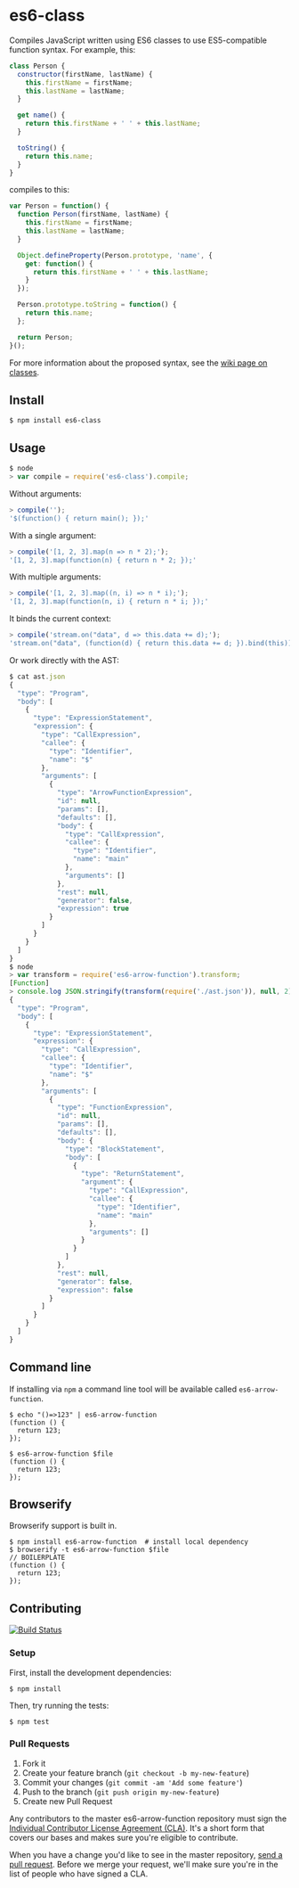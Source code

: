 # es6-class

Compiles JavaScript written using ES6 classes to use ES5-compatible function
syntax. For example, this:

```js
class Person {
  constructor(firstName, lastName) {
    this.firstName = firstName;
    this.lastName = lastName;
  }

  get name() {
    return this.firstName + ' ' + this.lastName;
  }

  toString() {
    return this.name;
  }
}
```

compiles to this:

```js
var Person = function() {
  function Person(firstName, lastName) {
    this.firstName = firstName;
    this.lastName = lastName;
  }

  Object.defineProperty(Person.prototype, 'name', {
    get: function() {
      return this.firstName + ' ' + this.lastName;
    }
  });

  Person.prototype.toString = function() {
    return this.name;
  };

  return Person;
}();
```

For more information about the proposed syntax, see the [wiki page on
classes](http://wiki.ecmascript.org/doku.php?id=strawman:maximally_minimal_classes).

## Install

```
$ npm install es6-class
```

## Usage

```js
$ node
> var compile = require('es6-class').compile;
```

Without arguments:

```js
> compile('');
'$(function() { return main(); });'
```

With a single argument:

```js
> compile('[1, 2, 3].map(n => n * 2);');
'[1, 2, 3].map(function(n) { return n * 2; });'
```

With multiple arguments:

```js
> compile('[1, 2, 3].map((n, i) => n * i);');
'[1, 2, 3].map(function(n, i) { return n * i; });'
```

It binds the current context:

```js
> compile('stream.on("data", d => this.data += d);');
'stream.on("data", (function(d) { return this.data += d; }).bind(this));'
```

Or work directly with the AST:

```js
$ cat ast.json
{
  "type": "Program",
  "body": [
    {
      "type": "ExpressionStatement",
      "expression": {
        "type": "CallExpression",
        "callee": {
          "type": "Identifier",
          "name": "$"
        },
        "arguments": [
          {
            "type": "ArrowFunctionExpression",
            "id": null,
            "params": [],
            "defaults": [],
            "body": {
              "type": "CallExpression",
              "callee": {
                "type": "Identifier",
                "name": "main"
              },
              "arguments": []
            },
            "rest": null,
            "generator": false,
            "expression": true
          }
        ]
      }
    }
  ]
}
$ node
> var transform = require('es6-arrow-function').transform;
[Function]
> console.log JSON.stringify(transform(require('./ast.json')), null, 2);
{
  "type": "Program",
  "body": [
    {
      "type": "ExpressionStatement",
      "expression": {
        "type": "CallExpression",
        "callee": {
          "type": "Identifier",
          "name": "$"
        },
        "arguments": [
          {
            "type": "FunctionExpression",
            "id": null,
            "params": [],
            "defaults": [],
            "body": {
              "type": "BlockStatement",
              "body": [
                {
                  "type": "ReturnStatement",
                  "argument": {
                    "type": "CallExpression",
                    "callee": {
                      "type": "Identifier",
                      "name": "main"
                    },
                    "arguments": []
                  }
                }
              ]
            },
            "rest": null,
            "generator": false,
            "expression": false
          }
        ]
      }
    }
  ]
}
```

## Command line

If installing via `npm` a command line tool will be available called `es6-arrow-function`.

```
$ echo "()=>123" | es6-arrow-function
(function () {
  return 123;
});
```

```
$ es6-arrow-function $file
(function () {
  return 123;
});
```

## Browserify

Browserify support is built in.

```
$ npm install es6-arrow-function  # install local dependency
$ browserify -t es6-arrow-function $file
// BOILERPLATE
(function () {
  return 123;
});
```

## Contributing

[![Build Status](https://travis-ci.org/square/es6-arrow-function.png?branch=master)](https://travis-ci.org/square/es6-arrow-function)

### Setup

First, install the development dependencies:

```
$ npm install
```

Then, try running the tests:

```
$ npm test
```

### Pull Requests

1. Fork it
2. Create your feature branch (`git checkout -b my-new-feature`)
3. Commit your changes (`git commit -am 'Add some feature'`)
4. Push to the branch (`git push origin my-new-feature`)
5. Create new Pull Request

Any contributors to the master es6-arrow-function repository must sign the
[Individual Contributor License Agreement (CLA)][cla].  It's a short form that
covers our bases and makes sure you're eligible to contribute.

[cla]: https://spreadsheets.google.com/spreadsheet/viewform?formkey=dDViT2xzUHAwRkI3X3k5Z0lQM091OGc6MQ&ndplr=1

When you have a change you'd like to see in the master repository, [send a pull
request](https://github.com/square/es6-arrow-function/pulls). Before we merge
your request, we'll make sure you're in the list of people who have signed a
CLA.
